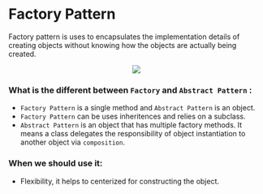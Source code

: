 # Factory Pattern
Factory pattern is uses to encapsulates the implementation details of creating objects without knowing how the objects are actually being created.

<p align="center">
  <img src="https://user-images.githubusercontent.com/25744906/75609879-e1a4df00-5b3e-11ea-8b25-4a1197973e0e.png">
</p>

### What is the different between `Factory` and `Abstract Pattern` :
- `Factory Pattern` is a single method and `Abstract Pattern` is an object.
- `Factory Pattern` can be uses inheritences and relies on a subclass.
- `Abstract Pattern` is an object that has multiple factory methods. It means a class delegates the responsibility of object instantiation to another object via `composition`.

### When we should use it:
- Flexibility, it helps to centerized for constructing the object.
